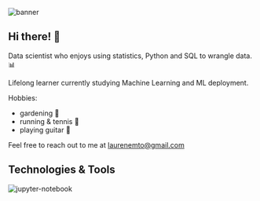 ![banner](https://i.pinimg.com/originals/15/6e/83/156e835a65e03acc337469f3f6675eb0.jpg)

## Hi there! :wave: 

Data scientist who enjoys using statistics, Python and SQL to wrangle data. :bar_chart:

Lifelong learner currently studying Machine Learning and ML deployment. 

Hobbies: 
- gardening :tomato: 
- running & tennis :tennis:
- playing guitar :guitar:

Feel free to reach out to me at laurenemto@gmail.com

## Technologies & Tools
![jupyter-notebook](https://i.pinimg.com/originals/93/62/7d/93627d1bb6bbf3a26693d74023e67264.jpg)
